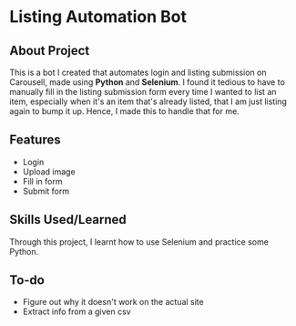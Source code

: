 # Listing Automation Bot

## About Project

This is a bot I created that automates login and listing submission on Carousell, made using **Python** and **Selenium**. I found it tedious to have to manually fill in the listing submission form every time I wanted to list an item, especially when it's an item that's already listed, that I am just listing again to bump it up. Hence, I made this to handle that for me.

## Features

- Login
- Upload image
- Fill in form
- Submit form

## Skills Used/Learned

Through this project, I learnt how to use Selenium and practice some Python.

## To-do
- Figure out why it doesn't work on the actual site
- Extract info from a given csv
